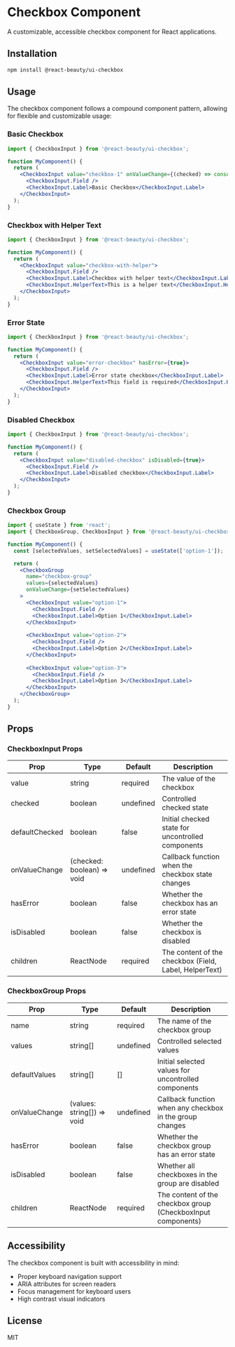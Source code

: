 # Checkbox Component

A customizable, accessible checkbox component for React applications.

## Installation

```bash
npm install @react-beauty/ui-checkbox
```

## Usage

The checkbox component follows a compound component pattern, allowing for flexible and customizable usage:

### Basic Checkbox

```jsx
import { CheckboxInput } from '@react-beauty/ui-checkbox';

function MyComponent() {
  return (
    <CheckboxInput value="checkbox-1" onValueChange={(checked) => console.log(checked)}>
      <CheckboxInput.Field />
      <CheckboxInput.Label>Basic Checkbox</CheckboxInput.Label>
    </CheckboxInput>
  );
}
```

### Checkbox with Helper Text

```jsx
import { CheckboxInput } from '@react-beauty/ui-checkbox';

function MyComponent() {
  return (
    <CheckboxInput value="checkbox-with-helper">
      <CheckboxInput.Field />
      <CheckboxInput.Label>Checkbox with helper text</CheckboxInput.Label>
      <CheckboxInput.HelperText>This is a helper text</CheckboxInput.HelperText>
    </CheckboxInput>
  );
}
```

### Error State

```jsx
import { CheckboxInput } from '@react-beauty/ui-checkbox';

function MyComponent() {
  return (
    <CheckboxInput value="error-checkbox" hasError={true}>
      <CheckboxInput.Field />
      <CheckboxInput.Label>Error state checkbox</CheckboxInput.Label>
      <CheckboxInput.HelperText>This field is required</CheckboxInput.HelperText>
    </CheckboxInput>
  );
}
```

### Disabled Checkbox

```jsx
import { CheckboxInput } from '@react-beauty/ui-checkbox';

function MyComponent() {
  return (
    <CheckboxInput value="disabled-checkbox" isDisabled={true}>
      <CheckboxInput.Field />
      <CheckboxInput.Label>Disabled checkbox</CheckboxInput.Label>
    </CheckboxInput>
  );
}
```

### Checkbox Group

```jsx
import { useState } from 'react';
import { CheckboxGroup, CheckboxInput } from '@react-beauty/ui-checkbox';

function MyComponent() {
  const [selectedValues, setSelectedValues] = useState(['option-1']);

  return (
    <CheckboxGroup
      name="checkbox-group"
      values={selectedValues}
      onValueChange={setSelectedValues}
    >
      <CheckboxInput value="option-1">
        <CheckboxInput.Field />
        <CheckboxInput.Label>Option 1</CheckboxInput.Label>
      </CheckboxInput>
      
      <CheckboxInput value="option-2">
        <CheckboxInput.Field />
        <CheckboxInput.Label>Option 2</CheckboxInput.Label>
      </CheckboxInput>
      
      <CheckboxInput value="option-3">
        <CheckboxInput.Field />
        <CheckboxInput.Label>Option 3</CheckboxInput.Label>
      </CheckboxInput>
    </CheckboxGroup>
  );
}
```

## Props

### CheckboxInput Props

| Prop | Type | Default | Description |
|------|------|---------|-------------|
| value | string | required | The value of the checkbox |
| checked | boolean | undefined | Controlled checked state |
| defaultChecked | boolean | false | Initial checked state for uncontrolled components |
| onValueChange | (checked: boolean) => void | undefined | Callback function when the checkbox state changes |
| hasError | boolean | false | Whether the checkbox has an error state |
| isDisabled | boolean | false | Whether the checkbox is disabled |
| children | ReactNode | required | The content of the checkbox (Field, Label, HelperText) |

### CheckboxGroup Props

| Prop | Type | Default | Description |
|------|------|---------|-------------|
| name | string | required | The name of the checkbox group |
| values | string[] | undefined | Controlled selected values |
| defaultValues | string[] | [] | Initial selected values for uncontrolled components |
| onValueChange | (values: string[]) => void | undefined | Callback function when any checkbox in the group changes |
| hasError | boolean | false | Whether the checkbox group has an error state |
| isDisabled | boolean | false | Whether all checkboxes in the group are disabled |
| children | ReactNode | required | The content of the checkbox group (CheckboxInput components) |

## Accessibility

The checkbox component is built with accessibility in mind:

- Proper keyboard navigation support
- ARIA attributes for screen readers
- Focus management for keyboard users
- High contrast visual indicators

## License

MIT